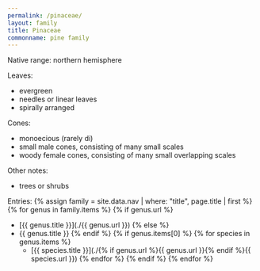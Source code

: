 ```yaml
---
permalink: /pinaceae/
layout: family
title: Pinaceae
commonname: pine family
---
```


Native range: northern hemisphere

Leaves:
  - evergreen
  - needles or linear leaves
  - spirally arranged

Cones:
  - monoecious (rarely di)
  - small male cones, consisting of many small scales
  - woody female cones, consisting of many small overlapping scales

Other notes:
  - trees or shrubs

Entries:
{% assign family = site.data.nav | where: "title", page.title | first %}
{% for genus in family.items %}
  {% if genus.url %}
  - [{{ genus.title }}](./{{ genus.url }})
  {% else %}
  - {{ genus.title }}
  {% endif %}
  {% if genus.items[0] %}
  {% for species in genus.items %}
    - [{{ species.title }}](./{% if genus.url %}{{ genus.url }}{% endif %}{{ species.url }})
  {% endfor %}
  {% endif %}
{% endfor %}
